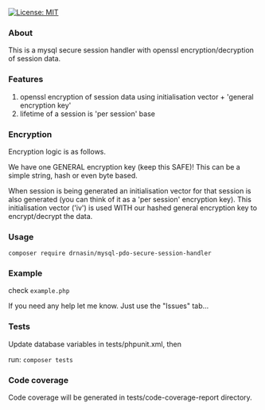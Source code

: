 [![License: MIT](https://img.shields.io/badge/License-MIT-yellow.svg)](https://opensource.org/licenses/MIT)

### About
This is a mysql secure session handler with openssl encryption/decryption of session data.

### Features
   1. openssl encryption of session data using initialisation vector + 'general encryption key'
   2. lifetime of a session is 'per session' base

### Encryption
Encryption logic is as follows.

We have one GENERAL encryption key (keep this SAFE)! This can be a simple string, hash or even byte based.

When session is being generated an initialisation vector for that session is also generated (you can think of it as
a 'per session' encryption key). This initialisation vector ('iv') is used WITH our hashed general encryption key to encrypt/decrypt the data.

### Usage

`composer require drnasin/mysql-pdo-secure-session-handler`

### Example

check `example.php`

If you need any help let me know. Just use the "Issues" tab...

### Tests
Update database variables in tests/phpunit.xml, then

run: `composer tests`

### Code coverage
Code coverage will be generated in tests/code-coverage-report directory.




